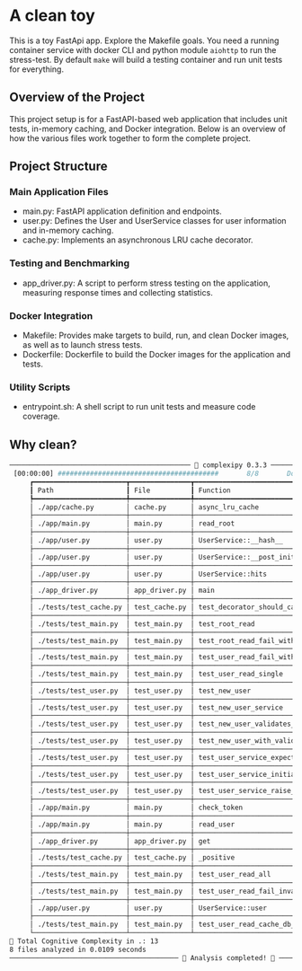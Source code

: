 # A clean toy

This is a toy FastApi app. Explore the Makefile goals. You need a running container service with docker CLI
and python module `aiohttp` to run the stress-test. By default `make` will build a testing container and run unit tests for everything.

## Overview of the Project

This project setup is for a FastAPI-based web application that includes unit tests, in-memory caching, and Docker integration. Below is an overview of how the various files work together to form the complete project.

## Project Structure

### Main Application Files

- main.py: FastAPI application definition and endpoints.
- user.py: Defines the User and UserService classes for user information and in-memory caching.
- cache.py: Implements an asynchronous LRU cache decorator.

### Testing and Benchmarking

- app_driver.py: A script to perform stress testing on the application, measuring response times and collecting statistics.

### Docker Integration

- Makefile: Provides make targets to build, run, and clean Docker images, as well as to launch stress tests.
- Dockerfile: Dockerfile to build the Docker images for the application and tests.

### Utility Scripts

- entrypoint.sh: A shell script to run unit tests and measure code coverage.

## Why clean?

```bash
───────────────────────────────────────────── 🐙 complexipy 0.3.3 ─────────────────────────────────────────────
 [00:00:00] ########################################       8/8       Done!                                                                                        Summary                                                     
     ┏━━━━━━━━━━━━━━━━━━━━━━━┳━━━━━━━━━━━━━━━┳━━━━━━━━━━━━━━━━━━━━━━━━━━━━━━━━━━━━━━━━━━━━━┳━━━━━━━━━━━━┓      
     ┃ Path                  ┃ File          ┃ Function                                    ┃ Complexity ┃      
     ┡━━━━━━━━━━━━━━━━━━━━━━━╇━━━━━━━━━━━━━━━╇━━━━━━━━━━━━━━━━━━━━━━━━━━━━━━━━━━━━━━━━━━━━━╇━━━━━━━━━━━━┩      
     │ ./app/cache.py        │ cache.py      │ async_lru_cache                             │ 0          │      
     ├───────────────────────┼───────────────┼─────────────────────────────────────────────┼────────────┤      
     │ ./app/main.py         │ main.py       │ read_root                                   │ 0          │      
     ├───────────────────────┼───────────────┼─────────────────────────────────────────────┼────────────┤      
     │ ./app/user.py         │ user.py       │ UserService::__hash__                       │ 0          │      
     ├───────────────────────┼───────────────┼─────────────────────────────────────────────┼────────────┤      
     │ ./app/user.py         │ user.py       │ UserService::__post_init__                  │ 0          │      
     ├───────────────────────┼───────────────┼─────────────────────────────────────────────┼────────────┤      
     │ ./app/user.py         │ user.py       │ UserService::hits                           │ 0          │      
     ├───────────────────────┼───────────────┼─────────────────────────────────────────────┼────────────┤      
     │ ./app_driver.py       │ app_driver.py │ main                                        │ 0          │      
     ├───────────────────────┼───────────────┼─────────────────────────────────────────────┼────────────┤      
     │ ./tests/test_cache.py │ test_cache.py │ test_decorator_should_cache_async_func      │ 0          │      
     ├───────────────────────┼───────────────┼─────────────────────────────────────────────┼────────────┤      
     │ ./tests/test_main.py  │ test_main.py  │ test_root_read                              │ 0          │      
     ├───────────────────────┼───────────────┼─────────────────────────────────────────────┼────────────┤      
     │ ./tests/test_main.py  │ test_main.py  │ test_root_read_fail_with_bad_token          │ 0          │      
     ├───────────────────────┼───────────────┼─────────────────────────────────────────────┼────────────┤      
     │ ./tests/test_main.py  │ test_main.py  │ test_user_read_fail_with_bad_token          │ 0          │      
     ├───────────────────────┼───────────────┼─────────────────────────────────────────────┼────────────┤      
     │ ./tests/test_main.py  │ test_main.py  │ test_user_read_single                       │ 0          │      
     ├───────────────────────┼───────────────┼─────────────────────────────────────────────┼────────────┤      
     │ ./tests/test_user.py  │ test_user.py  │ test_new_user                               │ 0          │      
     ├───────────────────────┼───────────────┼─────────────────────────────────────────────┼────────────┤      
     │ ./tests/test_user.py  │ test_user.py  │ test_new_user_service                       │ 0          │      
     ├───────────────────────┼───────────────┼─────────────────────────────────────────────┼────────────┤      
     │ ./tests/test_user.py  │ test_user.py  │ test_new_user_validates_args_or_fails       │ 0          │      
     ├───────────────────────┼───────────────┼─────────────────────────────────────────────┼────────────┤      
     │ ./tests/test_user.py  │ test_user.py  │ test_new_user_with_valid_args               │ 0          │      
     ├───────────────────────┼───────────────┼─────────────────────────────────────────────┼────────────┤      
     │ ./tests/test_user.py  │ test_user.py  │ test_user_service_expected_user             │ 0          │      
     ├───────────────────────┼───────────────┼─────────────────────────────────────────────┼────────────┤      
     │ ./tests/test_user.py  │ test_user.py  │ test_user_service_initial_hit_count_is_zero │ 0          │      
     ├───────────────────────┼───────────────┼─────────────────────────────────────────────┼────────────┤      
     │ ./tests/test_user.py  │ test_user.py  │ test_user_service_raise_valuerror           │ 0          │      
     ├───────────────────────┼───────────────┼─────────────────────────────────────────────┼────────────┤      
     │ ./app/main.py         │ main.py       │ check_token                                 │ 1          │      
     ├───────────────────────┼───────────────┼─────────────────────────────────────────────┼────────────┤      
     │ ./app/main.py         │ main.py       │ read_user                                   │ 1          │      
     ├───────────────────────┼───────────────┼─────────────────────────────────────────────┼────────────┤      
     │ ./app_driver.py       │ app_driver.py │ get                                         │ 1          │      
     ├───────────────────────┼───────────────┼─────────────────────────────────────────────┼────────────┤      
     │ ./tests/test_cache.py │ test_cache.py │ _positive                                   │ 1          │      
     ├───────────────────────┼───────────────┼─────────────────────────────────────────────┼────────────┤      
     │ ./tests/test_main.py  │ test_main.py  │ test_user_read_all                          │ 1          │      
     ├───────────────────────┼───────────────┼─────────────────────────────────────────────┼────────────┤      
     │ ./tests/test_main.py  │ test_main.py  │ test_user_read_fail_invalid_user            │ 1          │      
     ├───────────────────────┼───────────────┼─────────────────────────────────────────────┼────────────┤      
     │ ./app/user.py         │ user.py       │ UserService::user                           │ 2          │      
     ├───────────────────────┼───────────────┼─────────────────────────────────────────────┼────────────┤      
     │ ./tests/test_main.py  │ test_main.py  │ test_user_read_cache_db_replies             │ 3          │      
     └───────────────────────┴───────────────┴─────────────────────────────────────────────┴────────────┘      
🧠 Total Cognitive Complexity in .: 13
8 files analyzed in 0.0109 seconds
────────────────────────────────────────── 🎉 Analysis completed! 🎉 ──────────────────────────────────────────